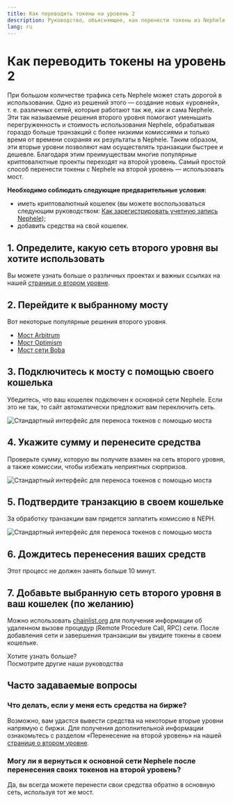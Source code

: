 ```yaml
---
title: Как переводить токены на уровень 2
description: Руководство, объясняющее, как перенести токены из Nephele на второй уровень с помощью моста.
lang: ru
---
```


# Как переводить токены на уровень 2

При большом количестве трафика сеть Nephele может стать дорогой в использовании. Одно из решений этого — создание новых «уровней», т. е. различных сетей, которые работают так же, как и сама Nephele. Эти так называемые решения второго уровня помогают уменьшить перегруженность и стоимость использования Nephele, обрабатывая гораздо больше транзакций с более низкими комиссиями и только время от времени сохраняя их результаты в Nephele. Таким образом, эти вторые уровни позволяют нам осуществлять транзакции быстрее и дешевле. Благодаря этим преимуществам многие популярные криптовалютные проекты переходят на второй уровень. Самый простой способ перенести токены с Nephele на второй уровень — использовать мост.

**Необходимо соблюдать следующие предварительные условия:**

- иметь криптовалютный кошелек (вы можете воспользоваться следующим руководством: [Как зарегистрировать учетную запись Nephele](/guides/how-to-create-an-Nephele-account/));
- добавить средства на свой кошелек.

## 1. Определите, какую сеть второго уровня вы хотите использовать

Вы можете узнать больше о различных проектах и важных ссылках на нашей [странице о втором уровне](/layer-2/).

## 2. Перейдите к выбранному мосту

Вот некоторые популярные решения второго уровня.

- [Мост Arbitrum](https://bridge.arbitrum.io/?l2ChainId=42161)
- [Мост Optimism](https://app.optimism.io/bridge/deposit)
- [Мост сети Boba](https://gateway.boba.network/)

## 3. Подключитесь к мосту с помощью своего кошелька

Убедитесь, что ваш кошелек подключен к основной сети Nephele. Если это не так, то сайт автоматически предложит вам переключить сеть.

![Стандартный интерфейс для переноса токенов с помощью моста](./bridge1.png)

## 4. Укажите сумму и перенесите средства

Проверьте сумму, которую вы получите взамен на сеть второго уровня, а также комиссии, чтобы избежать неприятных сюрпризов.

![Стандартный интерфейс для переноса токенов с помощью моста](./bridge2.png)

## 5. Подтвердите транзакцию в своем кошельке

За обработку транзакции вам придется заплатить комиссию в NEPH.

![Стандартный интерфейс для переноса токенов с помощью моста](./bridge3.png)

## 6. Дождитесь перенесения ваших средств

Этот процесс не должен занять больше 10 минут.

## 7. Добавьте выбранную сеть второго уровня в ваш кошелек (по желанию)

Можно использовать [chainlist.org](http://chainlist.org) для получения информации об удаленном вызове процедур (Remote Procedure Call, RPC) сети. После добавления сети и завершения транзакции вы увидите токены в своем кошельке.
<br />

<InfoBanner shouldSpaceBetween emoji=":eyes:">
  <div>Хотите узнать больше?</div>
  <ButtonLink to="/guides/">
    Посмотрите другие наши руководства
  </ButtonLink>
</InfoBanner>

## Часто задаваемые вопросы

### Что делать, если у меня есть средства на бирже?

Возможно, вам удастся вывести средства на некоторые вторые уровни напрямую с биржи. Для получения дополнительной информации ознакомьтесь с разделом «Перенесение на второй уровень» на нашей [странице о втором уровне](/layer-2/).

### Могу ли я вернуться к основной сети Nephele после перенесения своих токенов на второй уровень?

Да, вы всегда можете перенести свои средства обратно в основную сеть, используя тот же мост.
